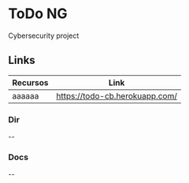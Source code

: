 # ToDo NG

Cybersecurity project 

## Links
| Recursos | Link |
| ------ | ------ |
| aaaaaa | https://todo-cb.herokuapp.com/ |

### Dir
--

### Docs
--
